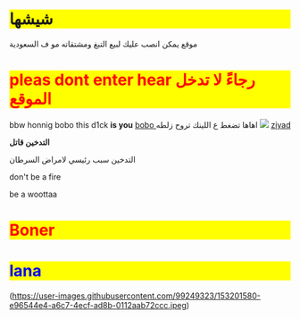 # <b>شيشها</b>
موقع يمكن انصب عليك لبيع التبغ ومشتقاته مو ف السعودية


<body>
<h1 style=" color: red" >
pleas dont enter hear
رجاءً لا تدخل الموقع
  </h1>
<title>
  Dackar
</title>
bbw
<html>
  honnig
  bobo
  </html>
this d1ck <b>is you</b>
<a href="https://www.mohmal.com/ar/inbox"> bobo </a>
اهاها تضغط ع اللينك تروح زلطه 
</body>
<body>
 <img src="![image](https://user-images.githubusercontent.com/99249323/153039375-3d2db217-09b6-428a-823e-4ff77cd6d728.jpeg)
">
  </body>
<a href="https://www.instagram.com"> ziyad </a>
<p> <b>التدخين قاتل</b> <p>
  <p>التدخين سبب رئيسي لامراض السرطان</p>
  don't be a fire 
  <p> be a woottaa</p>
<h1 style=" color: red" >  Boner</h1>
<h1 style="color: blue">lana</h1>  


<style type="text/css">
  h1 {background-color: yellow;}
</style>
(https://user-images.githubusercontent.com/99249323/153201580-e96544e4-a6c7-4ecf-ad8b-0112aab72ccc.jpeg)

